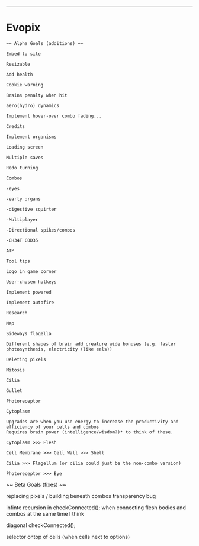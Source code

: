 ***
# Evopix
~~~~~~~~~~~~~~~~~~~~~~~~~~~~~~~~~~~~~~~~~~~~~~~~~~~~~~~~~~~~~~~~~~~~~~~~~~~~~~~~~~~~~~~~~~~~~~~~~~~~~~~~~~~~~~~~~~~~~~~~~~~~~
~~ Alpha Goals (additions) ~~

Embed to site

Resizable

Add health

Cookie warning

Brains penalty when hit

aero(hydro) dynamics

Implement hover-over combo fading...

Credits

Implement organisms

Loading screen

Multiple saves

Redo turning

Combos

-eyes

-early organs

-digestive squirter

-Multiplayer

-Directional spikes/combos

-CH34T C0D35

ATP

Tool tips

Logo in game corner

User-chosen hotkeys

Implement powered

Implement autofire

Research

Map

Sideways flagella

Different shapes of brain add creature wide bonuses (e.g. faster photosynthesis, electricity (like eels))

Deleting pixels

Mitosis

Cilia

Gullet

Photoreceptor

Cytoplasm

Upgrades are when you use energy to increase the productivity and efficiency of your cells and combos
Requires brain power (intelligence/wisdom?)* to think of these.

Cytoplasm >>> Flesh

Cell Membrane >>> Cell Wall >>> Shell

Cilia >>> Flagellum (or cilia could just be the non-combo version)

Photoreceptor >>> Eye

~~~~~~~~~~~~~~~~~~~~~~~~~~~~~~~~~~~~~~~~~~~~~~~~~~~~~~~~~~~~~~~~~~~~~~~~~~~~~~~~~~~~~~~~~~~~~~~~~~~~~~~~~~~~~~~~~~~~~~~~~~~~~
~~ Beta Goals (fixes) ~~

replacing pixels / building beneath combos transparency bug

infinte recursion in checkConnected(); when connecting flesh bodies and combos at the same time I think

diagonal checkConnected();

selector ontop of cells (when cells next to options)
